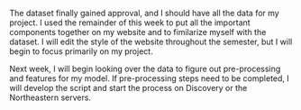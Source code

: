 The dataset finally gained approval, and I should have all the data for my project. I used the 
remainder of this week to put all the important components together on my website and to fimilarize
myself with the dataset. I will edit the 
style of the website throughout the semester, 
but I will begin to focus primarily on my project.

Next week, I will begin looking over the data to figure out pre-processing and features for my model.
If pre-processing steps need to be completed, I will develop the script and start the process on 
Discovery or the Northeastern servers.
